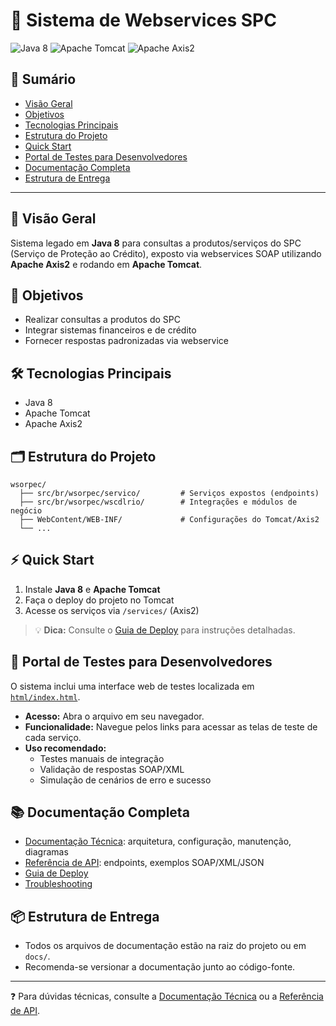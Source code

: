 # 🚀 Sistema de Webservices SPC

<p align="left">
  <img src="https://img.shields.io/badge/Java-8-blue?logo=java" alt="Java 8"/>
  <img src="https://img.shields.io/badge/Tomcat-8%2F9-orange?logo=apachetomcat" alt="Apache Tomcat"/>
  <img src="https://img.shields.io/badge/Axis2-Apache-blueviolet" alt="Apache Axis2"/>
</p>

## 📖 Sumário
- [Visão Geral](#-visão-geral)
- [Objetivos](#-objetivos)
- [Tecnologias Principais](#-tecnologias-principais)
- [Estrutura do Projeto](#-estrutura-do-projeto)
- [Quick Start](#-quick-start)
- [Portal de Testes para Desenvolvedores](#-portal-de-testes-para-desenvolvedores)
- [Documentação Completa](#-documentação-completa)
- [Estrutura de Entrega](#-estrutura-de-entrega)

---

## 👀 Visão Geral
Sistema legado em **Java 8** para consultas a produtos/serviços do SPC (Serviço de Proteção ao Crédito), exposto via webservices SOAP utilizando **Apache Axis2** e rodando em **Apache Tomcat**.

## 🎯 Objetivos
- Realizar consultas a produtos do SPC
- Integrar sistemas financeiros e de crédito
- Fornecer respostas padronizadas via webservice

## 🛠️ Tecnologias Principais
- Java 8
- Apache Tomcat
- Apache Axis2

## 🗂️ Estrutura do Projeto
```text
wsorpec/
  ├── src/br/wsorpec/servico/         # Serviços expostos (endpoints)
  ├── src/br/wsorpec/wscdlrio/        # Integrações e módulos de negócio
  ├── WebContent/WEB-INF/             # Configurações do Tomcat/Axis2
  └── ...
```

## ⚡ Quick Start
1. Instale **Java 8** e **Apache Tomcat**
2. Faça o deploy do projeto no Tomcat
3. Acesse os serviços via `/services/` (Axis2)

> 💡 **Dica:** Consulte o [Guia de Deploy](./DEPLOYMENT_GUIDE.md) para instruções detalhadas.

## 🧪 Portal de Testes para Desenvolvedores

O sistema inclui uma interface web de testes localizada em [`html/index.html`](html/index.html).

- **Acesso:** Abra o arquivo em seu navegador.
- **Funcionalidade:** Navegue pelos links para acessar as telas de teste de cada serviço.
- **Uso recomendado:**
  - Testes manuais de integração
  - Validação de respostas SOAP/XML
  - Simulação de cenários de erro e sucesso

## 📚 Documentação Completa
- [Documentação Técnica](./TECHNICAL_DOCUMENTATION.md): arquitetura, configuração, manutenção, diagramas
- [Referência de API](./API_REFERENCE.md): endpoints, exemplos SOAP/XML/JSON
- [Guia de Deploy](./DEPLOYMENT_GUIDE.md)
- [Troubleshooting](./TROUBLESHOOTING.md)

## 📦 Estrutura de Entrega
- Todos os arquivos de documentação estão na raiz do projeto ou em `docs/`.
- Recomenda-se versionar a documentação junto ao código-fonte.

---

❓ Para dúvidas técnicas, consulte a [Documentação Técnica](./TECHNICAL_DOCUMENTATION.md) ou a [Referência de API](./API_REFERENCE.md). 